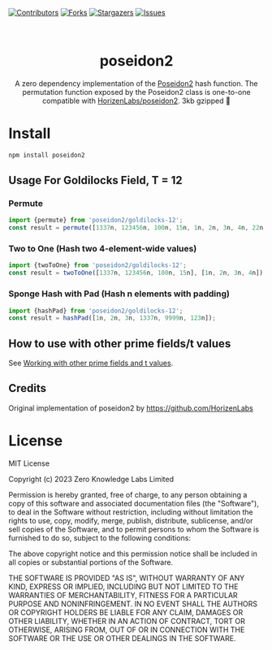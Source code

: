 <a name="readme-top"></a>
[![Contributors][contributors-shield]][contributors-url]
[![Forks][forks-shield]][forks-url]
[![Stargazers][stars-shield]][stars-url]
[![Issues][issues-shield]][issues-url]




<!-- PROJECT LOGO -->
<br />
<div align="center">
  <h1 align="center">poseidon2</h1>
  <p align="center">
A zero dependency implementation of the <a href="https://eprint.iacr.org/2023/323.pdf">Poseidon2</a> hash function.
The permutation function exposed by the Poseidon2 class is one-to-one compatible with <a href="https://github.com/HorizenLabs/poseidon2/blob/main/plain_implementations/src/poseidon2/poseidon2.rs">HorizenLabs/poseidon2</a>. 3kb gzipped 🎉
  </p>
</div>


# Install
```bash
npm install poseidon2
```

## Usage For Goldilocks Field, T = 12
### Permute
```javascript
import {permute} from 'poseidon2/goldilocks-12';
const result = permute([1337n, 123456n, 100n, 15n, 1n, 2n, 3n, 4n, 22n, 23n, 24n, 25n]);
```

### Two to One (Hash two 4-element-wide values)
```javascript
import {twoToOne} from 'poseidon2/goldilocks-12';
const result = twoToOne([1337n, 123456n, 100n, 15n], [1n, 2n, 3n, 4n]);
```

### Sponge Hash with Pad (Hash n elements with padding)
```javascript
import {hashPad} from 'poseidon2/goldilocks-12';
const result = hashPad([1n, 2n, 3n, 1337n, 9999n, 123n]);
```

## How to use with other prime fields/t values
See [Working with other prime fields and t values](./CUSTOM_FIELD_T.md).

## Credits
Original implementation of poseidon2 by https://github.com/HorizenLabs

# License
MIT License

Copyright (c) 2023 Zero Knowledge Labs Limited

Permission is hereby granted, free of charge, to any person obtaining a copy
of this software and associated documentation files (the "Software"), to deal
in the Software without restriction, including without limitation the rights
to use, copy, modify, merge, publish, distribute, sublicense, and/or sell
copies of the Software, and to permit persons to whom the Software is
furnished to do so, subject to the following conditions:

The above copyright notice and this permission notice shall be included in all
copies or substantial portions of the Software.

THE SOFTWARE IS PROVIDED "AS IS", WITHOUT WARRANTY OF ANY KIND, EXPRESS OR
IMPLIED, INCLUDING BUT NOT LIMITED TO THE WARRANTIES OF MERCHANTABILITY,
FITNESS FOR A PARTICULAR PURPOSE AND NONINFRINGEMENT. IN NO EVENT SHALL THE
AUTHORS OR COPYRIGHT HOLDERS BE LIABLE FOR ANY CLAIM, DAMAGES OR OTHER
LIABILITY, WHETHER IN AN ACTION OF CONTRACT, TORT OR OTHERWISE, ARISING FROM,
OUT OF OR IN CONNECTION WITH THE SOFTWARE OR THE USE OR OTHER DEALINGS IN THE
SOFTWARE.



<!-- MARKDOWN LINKS & IMAGES -->
<!-- https://www.markdownguide.org/basic-syntax/#reference-style-links -->
[contributors-shield]: https://img.shields.io/github/contributors/OpenAssetStandards/poseidon2.svg?style=for-the-badge
[contributors-url]: https://github.com/OpenAssetStandards/poseidon2/graphs/contributors
[forks-shield]: https://img.shields.io/github/forks/OpenAssetStandards/poseidon2.svg?style=for-the-badge
[forks-url]: https://github.com/OpenAssetStandards/poseidon2/network/members
[stars-shield]: https://img.shields.io/github/stars/OpenAssetStandards/poseidon2.svg?style=for-the-badge
[stars-url]: https://github.com/OpenAssetStandards/poseidon2/stargazers
[issues-shield]: https://img.shields.io/github/issues/OpenAssetStandards/poseidon2.svg?style=for-the-badge
[issues-url]: https://github.com/OpenAssetStandards/poseidon2/issues